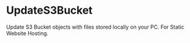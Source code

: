 # UpdateS3Bucket
Update S3 Bucket objects with files stored locally on your PC. For Static Website Hosting.
